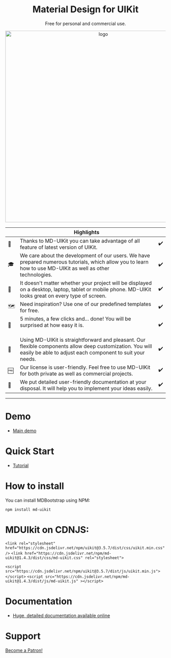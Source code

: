 
<h1 align="center">Material Design for UIKit</h1>

<p align="center">
   Free for personal and commercial use.
</p>

<p align="center">
  <a href="#" target="_blank">
    <img width="600" src="https://cdn-images-1.medium.com/max/2600/1*A0VmdY87DoAMAsG6PGb3XQ.png" alt="logo">
  </a>
</p>

|         | Highlights  |                         |
|-----------------------------------------|------------------|------------------------------|
|💎 |Thanks to MD-UIKit you can take advantage of all feature of latest version of UIKit.⠀⠀⠀⠀⠀ | ✔️ |
|🎓 |We care about the development of our users. We have prepared numerous tutorials, which allow you to learn how to use MD-UIKit as well as other technologies.⠀⠀⠀⠀⠀⠀⠀⠀⠀ | ✔️ |
|📱 |It doesn't matter whether your project will be displayed on a desktop, laptop, tablet or mobile phone. MD-UIKit looks great on every type of screen.| ✔️ |
|🗺️ |Need inspiration? Use one of our predefined templates for free.⠀⠀⠀⠀⠀ ⠀⠀⠀⠀⠀ ⠀⠀⠀⠀⠀ | ✔️| 
|💽 |5 minutes, a few clicks and... done! You will be surprised at how easy it is.⠀⠀⠀⠀⠀ ⠀⠀⠀⠀⠀ ⠀⠀⠀⠀⠀ ⠀⠀⠀| ✔️ |
|💄 |Using MD-UIKit is straightforward and pleasant. Our flexible components allow deep customization. You will easily be able to adjust each component to suit your needs.| ✔️ |
|🆓 |Our license is user-friendly. Feel free to use MD-UIKit for both private as well as commercial projects.| ✔️ |
|📑 |We put detailed user-friendly documentation at your disposal. It will help you to implement your ideas easily.| ✔️ |

________


# Demo

 - [Main demo](https://mduikit.com/)


# Quick Start

 - [Tutorial](https://mduikit.com/Views/installation.php)

# How to install

You can install MDBootstrap using NPM:

```
npm install md-uikit
```

# MDUIkit on CDNJS:

`<link rel="stylesheet" href="https://cdn.jsdelivr.net/npm/uikit@3.5.7/dist/css/uikit.min.css" />`
`<link href="https://cdn.jsdelivr.net/npm/md-uikit@1.4.3/dist/css/md-uikit.css" rel="stylesheet">`

`<script src="https://cdn.jsdelivr.net/npm/uikit@3.5.7/dist/js/uikit.min.js"></script>`
`<script src="https://cdn.jsdelivr.net/npm/md-uikit@1.4.3/dist/js/md-uikit.js" ></script>`

# Documentation

 - [Huge, detailed documentation available online](https://mduikit.com/)

# Support

<a href="https://www.patreon.com/bePatron?u=8113503" data-patreon-widget-type="become-patron-button">Become a Patron!</a>